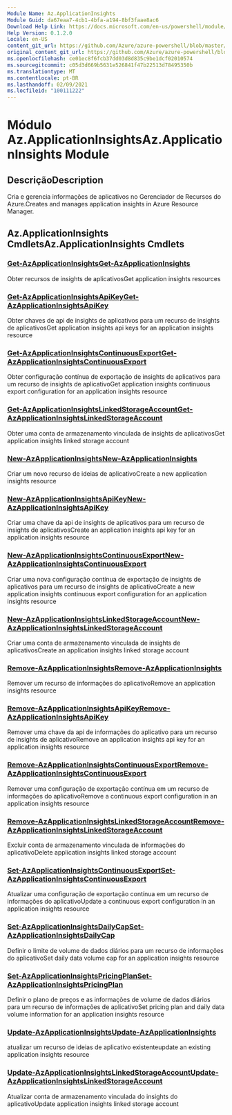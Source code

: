```yaml
---
Module Name: Az.ApplicationInsights
Module Guid: da67eaa7-4cb1-4bfa-a194-8bf3faae8ac6
Download Help Link: https://docs.microsoft.com/en-us/powershell/module/az.applicationinsights
Help Version: 0.1.2.0
Locale: en-US
content_git_url: https://github.com/Azure/azure-powershell/blob/master/src/ApplicationInsights/ApplicationInsights/help/Az.ApplicationInsights.md
original_content_git_url: https://github.com/Azure/azure-powershell/blob/master/src/ApplicationInsights/ApplicationInsights/help/Az.ApplicationInsights.md
ms.openlocfilehash: ce01ec8f6fcb37dd03d8d835c9be1dcf02010574
ms.sourcegitcommit: c05d3d669b5631e526841f47b22513d78495350b
ms.translationtype: MT
ms.contentlocale: pt-BR
ms.lasthandoff: 02/09/2021
ms.locfileid: "100111222"
---
```

# <span data-ttu-id="e8193-101">Módulo Az.ApplicationInsights</span><span class="sxs-lookup"><span data-stu-id="e8193-101">Az.ApplicationInsights Module</span></span>
## <span data-ttu-id="e8193-102">Descrição</span><span class="sxs-lookup"><span data-stu-id="e8193-102">Description</span></span>
<span data-ttu-id="e8193-103">Cria e gerencia informações de aplicativos no Gerenciador de Recursos do Azure.</span><span class="sxs-lookup"><span data-stu-id="e8193-103">Creates and manages application insights in Azure Resource Manager.</span></span>

## <span data-ttu-id="e8193-104">Az.ApplicationInsights Cmdlets</span><span class="sxs-lookup"><span data-stu-id="e8193-104">Az.ApplicationInsights Cmdlets</span></span>
### [<span data-ttu-id="e8193-105">Get-AzApplicationInsights</span><span class="sxs-lookup"><span data-stu-id="e8193-105">Get-AzApplicationInsights</span></span>](Get-AzApplicationInsights.md)
<span data-ttu-id="e8193-106">Obter recursos de insights de aplicativos</span><span class="sxs-lookup"><span data-stu-id="e8193-106">Get application insights resources</span></span>

### [<span data-ttu-id="e8193-107">Get-AzApplicationInsightsApiKey</span><span class="sxs-lookup"><span data-stu-id="e8193-107">Get-AzApplicationInsightsApiKey</span></span>](Get-AzApplicationInsightsApiKey.md)
<span data-ttu-id="e8193-108">Obter chaves de api de insights de aplicativos para um recurso de insights de aplicativos</span><span class="sxs-lookup"><span data-stu-id="e8193-108">Get application insights api keys for an application insights resource</span></span>

### [<span data-ttu-id="e8193-109">Get-AzApplicationInsightsContinuousExport</span><span class="sxs-lookup"><span data-stu-id="e8193-109">Get-AzApplicationInsightsContinuousExport</span></span>](Get-AzApplicationInsightsContinuousExport.md)
<span data-ttu-id="e8193-110">Obter configuração contínua de exportação de insights de aplicativos para um recurso de insights de aplicativo</span><span class="sxs-lookup"><span data-stu-id="e8193-110">Get application insights continuous export configuration for an application insights resource</span></span>

### [<span data-ttu-id="e8193-111">Get-AzApplicationInsightsLinkedStorageAccount</span><span class="sxs-lookup"><span data-stu-id="e8193-111">Get-AzApplicationInsightsLinkedStorageAccount</span></span>](Get-AzApplicationInsightsLinkedStorageAccount.md)
<span data-ttu-id="e8193-112">Obter uma conta de armazenamento vinculada de insights de aplicativos</span><span class="sxs-lookup"><span data-stu-id="e8193-112">Get application insights linked storage account</span></span>

### [<span data-ttu-id="e8193-113">New-AzApplicationInsights</span><span class="sxs-lookup"><span data-stu-id="e8193-113">New-AzApplicationInsights</span></span>](New-AzApplicationInsights.md)
<span data-ttu-id="e8193-114">Criar um novo recurso de ideias de aplicativo</span><span class="sxs-lookup"><span data-stu-id="e8193-114">Create a new application insights resource</span></span>

### [<span data-ttu-id="e8193-115">New-AzApplicationInsightsApiKey</span><span class="sxs-lookup"><span data-stu-id="e8193-115">New-AzApplicationInsightsApiKey</span></span>](New-AzApplicationInsightsApiKey.md)
<span data-ttu-id="e8193-116">Criar uma chave da api de insights de aplicativos para um recurso de insights de aplicativos</span><span class="sxs-lookup"><span data-stu-id="e8193-116">Create an application insights api key for an application insights resource</span></span>

### [<span data-ttu-id="e8193-117">New-AzApplicationInsightsContinuousExport</span><span class="sxs-lookup"><span data-stu-id="e8193-117">New-AzApplicationInsightsContinuousExport</span></span>](New-AzApplicationInsightsContinuousExport.md)
<span data-ttu-id="e8193-118">Criar uma nova configuração contínua de exportação de insights de aplicativos para um recurso de insights de aplicativo</span><span class="sxs-lookup"><span data-stu-id="e8193-118">Create a new application insights continuous export configuration for an application insights resource</span></span>

### [<span data-ttu-id="e8193-119">New-AzApplicationInsightsLinkedStorageAccount</span><span class="sxs-lookup"><span data-stu-id="e8193-119">New-AzApplicationInsightsLinkedStorageAccount</span></span>](New-AzApplicationInsightsLinkedStorageAccount.md)
<span data-ttu-id="e8193-120">Criar uma conta de armazenamento vinculada de insights de aplicativos</span><span class="sxs-lookup"><span data-stu-id="e8193-120">Create an application insights linked storage account</span></span>

### [<span data-ttu-id="e8193-121">Remove-AzApplicationInsights</span><span class="sxs-lookup"><span data-stu-id="e8193-121">Remove-AzApplicationInsights</span></span>](Remove-AzApplicationInsights.md)
<span data-ttu-id="e8193-122">Remover um recurso de informações do aplicativo</span><span class="sxs-lookup"><span data-stu-id="e8193-122">Remove an application insights resource</span></span>

### [<span data-ttu-id="e8193-123">Remove-AzApplicationInsightsApiKey</span><span class="sxs-lookup"><span data-stu-id="e8193-123">Remove-AzApplicationInsightsApiKey</span></span>](Remove-AzApplicationInsightsApiKey.md)
<span data-ttu-id="e8193-124">Remover uma chave da api de informações do aplicativo para um recurso de insights de aplicativo</span><span class="sxs-lookup"><span data-stu-id="e8193-124">Remove an application insights api key for an application insights resource</span></span>

### [<span data-ttu-id="e8193-125">Remove-AzApplicationInsightsContinuousExport</span><span class="sxs-lookup"><span data-stu-id="e8193-125">Remove-AzApplicationInsightsContinuousExport</span></span>](Remove-AzApplicationInsightsContinuousExport.md)
<span data-ttu-id="e8193-126">Remover uma configuração de exportação contínua em um recurso de informações do aplicativo</span><span class="sxs-lookup"><span data-stu-id="e8193-126">Remove a continuous export configuration in an application insights resource</span></span>

### [<span data-ttu-id="e8193-127">Remove-AzApplicationInsightsLinkedStorageAccount</span><span class="sxs-lookup"><span data-stu-id="e8193-127">Remove-AzApplicationInsightsLinkedStorageAccount</span></span>](Remove-AzApplicationInsightsLinkedStorageAccount.md)
<span data-ttu-id="e8193-128">Excluir conta de armazenamento vinculada de informações do aplicativo</span><span class="sxs-lookup"><span data-stu-id="e8193-128">Delete application insights linked storage account</span></span>

### [<span data-ttu-id="e8193-129">Set-AzApplicationInsightsContinuousExport</span><span class="sxs-lookup"><span data-stu-id="e8193-129">Set-AzApplicationInsightsContinuousExport</span></span>](Set-AzApplicationInsightsContinuousExport.md)
<span data-ttu-id="e8193-130">Atualizar uma configuração de exportação contínua em um recurso de informações do aplicativo</span><span class="sxs-lookup"><span data-stu-id="e8193-130">Update a continuous export configuration in an application insights resource</span></span>

### [<span data-ttu-id="e8193-131">Set-AzApplicationInsightsDailyCap</span><span class="sxs-lookup"><span data-stu-id="e8193-131">Set-AzApplicationInsightsDailyCap</span></span>](Set-AzApplicationInsightsDailyCap.md)
<span data-ttu-id="e8193-132">Definir o limite de volume de dados diários para um recurso de informações do aplicativo</span><span class="sxs-lookup"><span data-stu-id="e8193-132">Set daily data volume cap for an application insights resource</span></span>

### [<span data-ttu-id="e8193-133">Set-AzApplicationInsightsPricingPlan</span><span class="sxs-lookup"><span data-stu-id="e8193-133">Set-AzApplicationInsightsPricingPlan</span></span>](Set-AzApplicationInsightsPricingPlan.md)
<span data-ttu-id="e8193-134">Definir o plano de preços e as informações de volume de dados diários para um recurso de informações de aplicativo</span><span class="sxs-lookup"><span data-stu-id="e8193-134">Set pricing plan and daily data volume information for an application insights resource</span></span>

### [<span data-ttu-id="e8193-135">Update-AzApplicationInsights</span><span class="sxs-lookup"><span data-stu-id="e8193-135">Update-AzApplicationInsights</span></span>](Update-AzApplicationInsights.md)
<span data-ttu-id="e8193-136">atualizar um recurso de ideias de aplicativo existente</span><span class="sxs-lookup"><span data-stu-id="e8193-136">update an existing application insights resource</span></span>

### [<span data-ttu-id="e8193-137">Update-AzApplicationInsightsLinkedStorageAccount</span><span class="sxs-lookup"><span data-stu-id="e8193-137">Update-AzApplicationInsightsLinkedStorageAccount</span></span>](Update-AzApplicationInsightsLinkedStorageAccount.md)
<span data-ttu-id="e8193-138">Atualizar conta de armazenamento vinculada do insights do aplicativo</span><span class="sxs-lookup"><span data-stu-id="e8193-138">Update application insights linked storage account</span></span>

